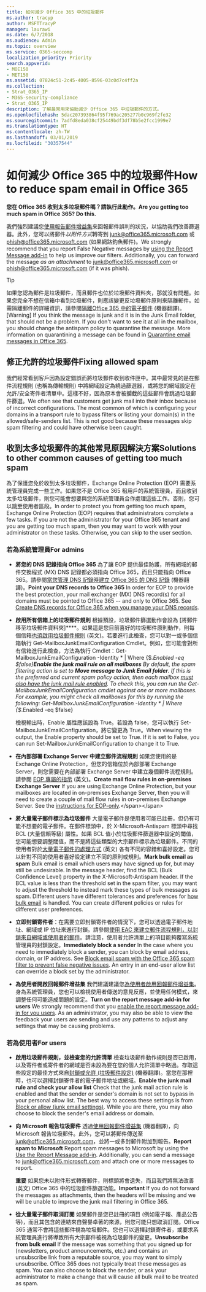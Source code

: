 ```yaml
---
title: 如何減少 Office 365 中的垃圾郵件
ms.author: tracyp
author: MSFTTracyP
manager: laurawi
ms.date: 6/7/2018
ms.audience: Admin
ms.topic: overview
ms.service: O365-seccomp
localization_priority: Priority
search.appverid:
- MOE150
- MET150
ms.assetid: 07824c51-2c45-4005-8596-03c0d7c4ff2a
ms.collection:
- Strat_O365_IP
- M365-security-compliance
- Strat_O365_IP
description: 了解最常用來協助減少 Office 365 中垃圾郵件的方式。
ms.openlocfilehash: 5dac207393864f95f769ac205277b0c969f2fe32
ms.sourcegitcommit: 7adfd8eda038cf25449bdf3df78b5e2fcc1999e7
ms.translationtype: HT
ms.contentlocale: zh-TW
ms.lasthandoff: 03/01/2019
ms.locfileid: "30357544"
---
```

# <a name="how-to-reduce-spam-email-in-office-365"></a><span data-ttu-id="420a4-103">如何減少 Office 365 中的垃圾郵件</span><span class="sxs-lookup"><span data-stu-id="420a4-103">How to reduce spam email in Office 365</span></span>

 <span data-ttu-id="420a4-104">**您在 Office 365 收到太多垃圾郵件嗎？請執行此動作。**</span><span class="sxs-lookup"><span data-stu-id="420a4-104">**Are you getting too much spam in Office 365? Do this.**</span></span>
  
<span data-ttu-id="420a4-p101">我們強烈建議您[使用報告郵件增益集](https://support.office.com/article/b5caa9f1-cdf3-4443-af8c-ff724ea719d2)來回報郵件誤判的狀況，以協助我們改善篩選器。此外，您可以將郵件*以附件方式*轉寄到 junk@office365.microsoft.com 或 phish@office365.microsoft.com (如果網路釣魚郵件)。</span><span class="sxs-lookup"><span data-stu-id="420a4-p101">We strongly recommend that you report False Negative messages by [using the Report Message add-in](https://support.office.com/article/b5caa9f1-cdf3-4443-af8c-ff724ea719d2) to help us improve our filters. Additionally, you can forward the message *as an attachment* to junk@office365.microsoft.com or phish@office365.microsoft.com (if it was phish).</span></span>

> [!TIP]
> <span data-ttu-id="420a4-p102">如果您認為郵件是垃圾郵件，而且郵件也位於垃圾郵件資料夾，那就沒有問題。如果您完全不想在信箱中看到垃圾郵件，則應該變更反垃圾郵件原則來隔離郵件。如需隔離郵件的詳細資訊，請參閱[隔離Office 365 中的電子郵件](quarantine-email-messages.md) (機器翻譯)。</span><span class="sxs-lookup"><span data-stu-id="420a4-p102">[Warning] If you think the message is junk and it is in the Junk Email folder, that should not be a problem. If you don't want to see it at all in the mailbox, you should change the antispam policy to quarantine the message. More information on quarantining a message can be found in [Quarantine email messages in Office 365](quarantine-email-messages.md).</span></span>

## <a name="fixing-allowed-spam"></a><span data-ttu-id="420a4-110">修正允許的垃圾郵件</span><span class="sxs-lookup"><span data-stu-id="420a4-110">Fixing allowed spam</span></span>

<span data-ttu-id="420a4-p103">我們經常看到客戶因為設定錯誤而將垃圾郵件收到收件匣中。其中最常見的是在郵件流程規則 (也稱為傳輸規則) 中將網域設定為繞過篩選器，或將您的網域設定在允許/安全寄件者清單中。這樣不好，因為原本會被攔截的這些郵件會跳過垃圾郵件篩選。</span><span class="sxs-lookup"><span data-stu-id="420a4-p103">We often see that customers get junk mail into their inbox because of incorrect configurations. The most common of which is configuring your domains in a transport rule to bypass filters or listing your domain(s) in the allowed/safe-senders list. This is not good because these messages skip spam filtering and could have otherwise been caught.</span></span>  

## <a name="solutions-to-other-common-causes-of-getting-too-much-spam"></a><span data-ttu-id="420a4-114">收到太多垃圾郵件的其他常見原因解決方案</span><span class="sxs-lookup"><span data-stu-id="420a4-114">Solutions to other common causes of getting too much spam</span></span>

<span data-ttu-id="420a4-p104">為了保護您免於收到太多垃圾郵件，Exchange Online Protection (EOP) 需要系統管理員完成一些工作。如果您不是 Office 365 租用戶的系統管理員，而且收到太多垃圾郵件，則您可能會想要與您的系統管理員合作處理這些工作。否則，您可以跳至使用者區段。</span><span class="sxs-lookup"><span data-stu-id="420a4-p104">In order to protect you from getting too much spam, Exchange Online Protection (EOP) requires that administrators complete a few tasks. If you are not the administrator for your Office 365 tenant and you are getting too much spam, then you may want to work with your administrator on these tasks. Otherwise, you can skip to the user section.</span></span>
  
### <a name="for-admins"></a><span data-ttu-id="420a4-118">若為系統管理員</span><span class="sxs-lookup"><span data-stu-id="420a4-118">For admins</span></span>

- <span data-ttu-id="420a4-p105">**將您的 DNS 記錄指向 Office 365** 為了讓 EOP 提供最佳防護，所有網域的郵件交換程式 (MX) DNS 記錄都必須指向 Office 365，而且只能指向 Office 365。請參閱[當您管理 DNS 記錄時建立 Office 365 的 DNS 記錄](https://support.office.com/article/b0f3fdca-8a80-4e8e-9ef3-61e8a2a9ab23) (機器翻譯)。</span><span class="sxs-lookup"><span data-stu-id="420a4-p105">**Point your DNS records to Office 365** In order for EOP to provide the best protection, your mail exchanger (MX) DNS record(s) for all domains must be pointed to Office 365 -- and only to Office 365. See [Create DNS records for Office 365 when you manage your DNS records](https://support.office.com/article/b0f3fdca-8a80-4e8e-9ef3-61e8a2a9ab23).</span></span>
    
- <span data-ttu-id="420a4-p106">**啟用所有信箱上的垃圾郵件規則** 根據預設，垃圾郵件篩選動作會設為 [將郵件移至垃圾郵件資料夾]\*\*\*\*。如果這是您目前喜好的垃圾郵件原則動作，則每個信箱[也須啟用垃圾郵件規則](https://support.office.com/zh-TW/article/overview-of-the-junk-email-filter-5ae3ea8e-cf41-4fa0-b02a-3b96e21de089) (英文)。若要進行此檢查，您可以對一或多個信箱執行 Get-MailboxJunkEmailConfiguration Cmdlet。例如，您可能會對所有信箱進行此檢查，方法為執行 Cmdlet：Get-MailboxJunkEmailConfiguration -Identity \* | Where {$_.Enabled -eq $false}</span><span class="sxs-lookup"><span data-stu-id="420a4-p106">**Enable the junk mail rule on all mailboxes** By default, the spam filtering action is set to **Move message to Junk Email folder**. If this is the preferred and current spam policy action, then each mailbox [must also have the junk mail rule enabled](https://support.office.com/zh-TW/article/overview-of-the-junk-email-filter-5ae3ea8e-cf41-4fa0-b02a-3b96e21de089). To check this, you can run the Get-MailboxJunkEmailConfiguration cmdlet against one or more mailboxes. For example, you might check all mailboxes for this by running the following: Get-MailboxJunkEmailConfiguration -Identity \* | Where {$_.Enabled -eq $false}</span></span>
    
    <span data-ttu-id="420a4-p107">檢視輸出時，Enable 屬性應該設為 True。若設為 false，您可以執行 Set-MailboxJunkEmailConfiguration，將它變更為 True。</span><span class="sxs-lookup"><span data-stu-id="420a4-p107">When viewing the output, the Enable property should be set to True. If it is set to False, you can run Set-MailboxJunkEmailConfiguration to change it to True.</span></span>
    
- <span data-ttu-id="420a4-p108">**在內部部署 Exchange Server 中建立郵件流程規則** 如果您使用的是 Exchange Online Protection，但您的信箱位於內部部署 Exchange Server，則您需要在內部部署 Exchange Server 中建立幾個郵件流程規則。請參閱 [EOP 專屬的指示](https://docs.microsoft.com/previous-versions/exchange-server/exchange-150/jj900470(v=exchg.150)) (英文)。</span><span class="sxs-lookup"><span data-stu-id="420a4-p108">**Create mail flow rules in on-premises Exchange Server** If you are using Exchange Online Protection, but your mailboxes are located in on-premises Exchange Server, then you will need to create a couple of mail flow rules in on-premises Exchange Server. See the [instructions for EOP-only](https://docs.microsoft.com/previous-versions/exchange-server/exchange-150/jj900470(v=exchg.150)).</span></span>
    
- <span data-ttu-id="420a4-p109">**將大量電子郵件標示為垃圾郵件** 大量電子郵件是使用者可能已註冊，但仍有可能不想要的電子郵件。在郵件標頭中，於 X-Microsoft-Antispam 標頭中尋找 BCL (大量信賴等級) 屬性。如果 BCL 值小於垃圾郵件篩選器中設定的閾值，您可能想要調整閾值，而不是將這些類型的大宗郵件標示為垃圾郵件。不同的使用者對於[大量電子郵件的處理方式](https://docs.microsoft.com/zh-TW/office365/SecurityCompliance/bulk-complaint-level-values) (英文) 各有不同的容錯和喜好設定。您可以針對不同的使用者喜好設定建立不同的原則或規則。</span><span class="sxs-lookup"><span data-stu-id="420a4-p109">**Mark bulk email as spam** Bulk email is email which users may have signed up for, but may still be undesirable. In the message header, find the BCL (Bulk Confidence Level) property in the X-Microsoft-Antispam header. If the BCL value is less than the threshold set in the spam filter, you may want to adjust the threshold to instead mark these types of bulk messages as spam. Different users have different tolerances and preferences for [how bulk email](https://docs.microsoft.com/zh-TW/office365/SecurityCompliance/bulk-complaint-level-values) is handled. You can create different policies or rules for different user preferences.</span></span> 
    
- <span data-ttu-id="420a4-p110">**立即封鎖寄件者**：在需要立即封鎖寄件者的情況下，您可以透過電子郵件地址、網域或 IP 位址來進行封鎖。請參閱[使用 EAC 來建立郵件流程規則，以封鎖來自網域或使用者的郵件](create-organization-wide-safe-sender-or-blocked-sender-lists-in-office-365.md#use-the-eac-to-create-a-mail-flow-rule-that-blocks-messages-sent-from-a-domain-or-user)。請注意，使用者允許清單上的項目能夠覆寫系統管理員的封鎖設定。</span><span class="sxs-lookup"><span data-stu-id="420a4-p110">**Immediately block a sender** In the case where you need to immediately block a sender, you can block by email address, domain, or IP address. See [Block email spam with the Office 365 spam filter to prevent false negative issues](create-organization-wide-safe-sender-or-blocked-sender-lists-in-office-365.md#use-the-eac-to-create-a-mail-flow-rule-that-blocks-messages-sent-from-a-domain-or-user). An entry in an end-user allow list can override a block set by the administrator.</span></span>
    
- <span data-ttu-id="420a4-p111">**為使用者開啟回報郵件增益集** 我們建議建議您[為使用者啟用回報郵件增益集](enable-the-report-message-add-in.md)。身為系統管理員，您也可以檢視使用者傳送的意見反應，並使用任何模式，來調整任何可能造成問題的設定。</span><span class="sxs-lookup"><span data-stu-id="420a4-p111">**Turn on the report message add-in for users** We strongly recommend that you [enable the report message add-in for you users](enable-the-report-message-add-in.md). As an administrator, you may also be able to view the feedback your users are sending and use any patterns to adjust any settings that may be causing problems.</span></span>
    
### <a name="for-users"></a><span data-ttu-id="420a4-139">若為使用者</span><span class="sxs-lookup"><span data-stu-id="420a4-139">For users</span></span>

- <span data-ttu-id="420a4-p112">**啟用垃圾郵件規則，並檢查您的允許清單** 檢查垃圾郵件動作規則是否已啟用，以及寄件者或寄件者的網域是否未設為要在您的個人允許清單中略過。存取這些設定的最佳方式來自[封鎖或允許 (垃圾郵件設定)](https://support.office.com/article/48c9f6f7-2309-4f95-9a4d-de987e880e46) (機器翻譯)。當您在那裡時，也可以選擇封鎖寄件者的電子郵件地址或網域。</span><span class="sxs-lookup"><span data-stu-id="420a4-p112">**Enable the junk mail rule and check your allow list** Check that the junk mail action rule is enabled and that the sender or sender's domain is not set to bypass in your personal allow list. The best way to access these settings is from [Block or allow (junk email settings)](https://support.office.com/article/48c9f6f7-2309-4f95-9a4d-de987e880e46). While you are there, you may also choose to block the sender's email address or domain.</span></span>
    
- <span data-ttu-id="420a4-p113">**向 Microsoft 報告垃圾郵件** 透過[使用回報郵件增益集](https://support.office.com/article/b5caa9f1-cdf3-4443-af8c-ff724ea719d2) (機器翻譯)，向 Microsoft 報告垃圾郵件。此外，您可以將郵件傳送至 junk@office365.microsoft.com，並將一或多封郵件附加到報告。</span><span class="sxs-lookup"><span data-stu-id="420a4-p113">**Report spam to Microsoft** Report spam messages to Microsoft by using the [Use the Report Message add-in](https://support.office.com/article/b5caa9f1-cdf3-4443-af8c-ff724ea719d2). Additionally, you can send a message to junk@office365.microsoft.com and attach one or more messages to report.</span></span>
    
    <span data-ttu-id="420a4-145">**重要** 如果您未以附件形式轉寄郵件，則標頭將會遺失，而且我們將無法改善 (英文) Office 365 中的垃圾郵件篩選功能。</span><span class="sxs-lookup"><span data-stu-id="420a4-145">**Important** If you do not forward the messages as attachments, then the headers will be missing and we will be unable to improve the junk mail filtering in Office 365.</span></span> 
    
- <span data-ttu-id="420a4-p114">**從大量電子郵件取消訂閱** 如果郵件是您已註冊的項目 (例如電子報、產品公告等)，而且其包含的連結來自聲譽卓著的來源，則您可能只想取消訂閱。Office 365 通常不會將這些郵件視為垃圾郵件。您也可以選擇封鎖寄件者，或要求系統管理員進行將導致所有大宗郵件被視為垃圾郵件的變更。</span><span class="sxs-lookup"><span data-stu-id="420a4-p114">**Unsubscribe from bulk email** If the message was something that you signed up for (newsletters, product announcements, etc.) and contains an unsubscribe link from a reputable source, you may want to simply unsubscribe. Office 365 does not typically treat these messages as spam. You can also choose to block the sender, or ask your administrator to make a change that will cause all bulk mail to be treated as spam.</span></span>
